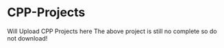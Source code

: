 # CPP-Projects
Will Upload CPP Projects here
The above project is still no complete so do not download!
